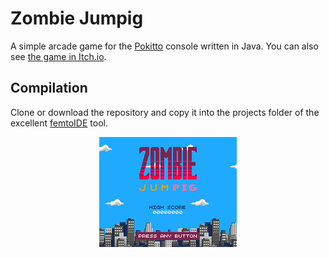 # Zombie Jumpig

A simple arcade game for the [Pokitto](https://pokitto.com/) console written in Java. You can also see [the game in Itch.io](https://manuelsagra.itch.io/zombie-jumpig).

## Compilation

Clone or download the repository and copy it into the projects folder of the excellent [femtoIDE](https://github.com/felipemanga/FemtoIDE) tool.

<p align="center">
<img src="https://github.com/manuelsagra/Zombie-Jumpig/blob/master/screenshot.gif?raw=true" alt="Screenshot">
</p>
